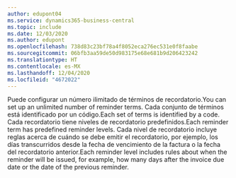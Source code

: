 ```yaml
---
author: edupont04
ms.service: dynamics365-business-central
ms.topic: include
ms.date: 12/03/2020
ms.author: edupont
ms.openlocfilehash: 738d83c23bf78a4f8052eca276ec531e0f8faabe
ms.sourcegitcommit: 06bfb3aa59de50d983175e68e681b9d206423242
ms.translationtype: HT
ms.contentlocale: es-MX
ms.lasthandoff: 12/04/2020
ms.locfileid: "4672022"
---
```

<span data-ttu-id="ee0c1-101">Puede configurar un número ilimitado de términos de recordatorio.</span><span class="sxs-lookup"><span data-stu-id="ee0c1-101">You can set up an unlimited number of reminder terms.</span></span> <span data-ttu-id="ee0c1-102">Cada conjunto de términos está identificado por un código.</span><span class="sxs-lookup"><span data-stu-id="ee0c1-102">Each set of terms is identified by a code.</span></span> <span data-ttu-id="ee0c1-103">Cada recordatorio tiene niveles de recordatorio predefinidos.</span><span class="sxs-lookup"><span data-stu-id="ee0c1-103">Each reminder term has predefined reminder levels.</span></span> <span data-ttu-id="ee0c1-104">Cada nivel de recordatorio incluye reglas acerca de cuándo se debe emitir el recordatorio, por ejemplo, los días transcurridos desde la fecha de vencimiento de la factura o la fecha del recordatorio anterior.</span><span class="sxs-lookup"><span data-stu-id="ee0c1-104">Each reminder level includes rules about when the reminder will be issued, for example, how many days after the invoice due date or the date of the previous reminder.</span></span>
